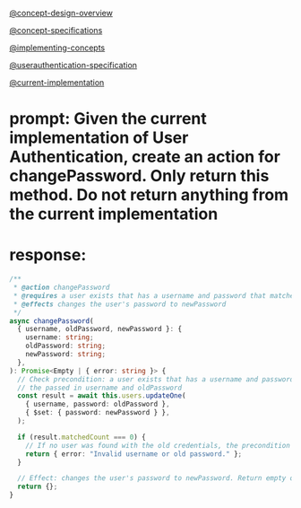 [@concept-design-overview](../../background/concept-design-overview.md)

[@concept-specifications](../../background/concept-specifications.md)

[@implementing-concepts](../../background/implementing-concepts.md)

[@userauthentication-specification](specification.md)

[@current-implementation](../../../src/concepts/UserAuthentication/UserAuthenticationConcept.ts)

# prompt: Given the current implementation of User Authentication, create an action for changePassword. Only return this method. Do not return anything from the current implementation

# response:

```typescript
/**
 * @action changePassword
 * @requires a user exists that has a username and password that matches the passed in username and oldPassword
 * @effects changes the user's password to newPassword
 */
async changePassword(
  { username, oldPassword, newPassword }: {
    username: string;
    oldPassword: string;
    newPassword: string;
  },
): Promise<Empty | { error: string }> {
  // Check precondition: a user exists that has a username and password that matches
  // the passed in username and oldPassword
  const result = await this.users.updateOne(
    { username, password: oldPassword },
    { $set: { password: newPassword } },
  );

  if (result.matchedCount === 0) {
    // If no user was found with the old credentials, the precondition was not met
    return { error: "Invalid username or old password." };
  }

  // Effect: changes the user's password to newPassword. Return empty object on success.
  return {};
}
```
